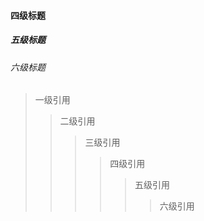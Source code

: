 #### 四级标题 ####
##### 五级标题 #####
###### 六级标题 #####
> 一级引用
>> 二级引用
>>> 三级引用
>>>> 四级引用
>>>>> 五级引用
>>>>>> 六级引用
